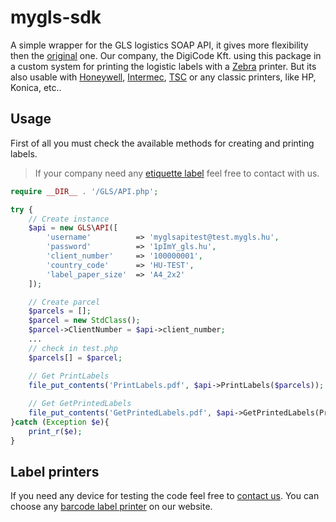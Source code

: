 # mygls-sdk
A simple wrapper for the GLS logistics SOAP API, it gives more flexibility then the [original](https://api.mygls.hu/) one.  Our company, the DigiCode Kft. using this package in a custom system for printing the logistic labels with a [Zebra](https://www.digicode.hu/zebra-m1/cimke-vonalkod-nyomtato-c1) printer. But its also usable with [Honeywell](https://www.digicode.hu/honeywell-m4/cimke-vonalkod-nyomtato-c1), [Intermec](https://www.digicode.hu/intermec-m3/cimke-vonalkod-nyomtato-c1), [TSC](https://www.digicode.hu/tsc-m20/cimke-vonalkod-nyomtato-c1) or any classic printers, like HP, Konica, etc..

## Usage

First of all you must check the available methods for creating and printing labels. 

> If your company need any [etiquette label](https://www.digicode.hu/cimke-kellekanyag-c8/tekercses-cimke-c810) feel free to contact with us.

```php
require __DIR__ . '/GLS/API.php';

try {
	// Create instance
	$api = new GLS\API([
		'username'          => 'myglsapitest@test.mygls.hu',
		'password'          => '1pImY_gls.hu',
		'client_number'     => '100000001',
		'country_code'      => 'HU-TEST',
		'label_paper_size'  => 'A4_2x2'
	]);

	// Create parcel
	$parcels = []; 
	$parcel = new StdClass();
	$parcel->ClientNumber = $api->client_number;
	...
	// check in test.php
	$parcels[] = $parcel;

	// Get PrintLabels
	file_put_contents('PrintLabels.pdf', $api->PrintLabels($parcels));
	
	// Get GetPrintedLabels
	file_put_contents('GetPrintedLabels.pdf', $api->GetPrintedLabels(PrepareLabels($parcels)));
}catch (Exception $e){
    print_r($e);
}
```

## Label printers

If you need any device for testing the code feel free to [contact us](https://www.digicode.hu/kapcsolat). You can choose any [barcode label printer](https://www.digicode.hu/cimke-vonalkod-nyomtato-c1) on our website.

